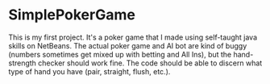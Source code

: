 # SimplePokerGame
This is my first project. It's a poker game that I made using self-taught java skills on NetBeans. The actual poker game and AI bot are kind of buggy (numbers sometimes get mixed up with betting and All Ins), but the hand-strength checker should work fine. The code should be able to discern what type of hand you have (pair, straight, flush, etc.).
